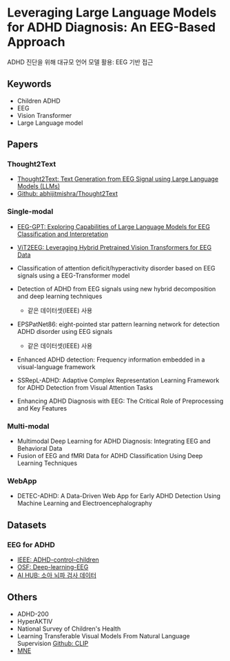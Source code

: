 # Leveraging Large Language Models for ADHD Diagnosis: An EEG-Based Approach

ADHD 진단을 위해 대규모 언어 모델 활용: EEG 기반 접근

## Keywords

- Children ADHD
- EEG
- Vision Transformer
- Large Language model

## Papers

### Thought2Text

- [Thought2Text: Text Generation from EEG Signal using Large Language Models (LLMs)](https://arxiv.org/abs/2410.07507)
- [Github: abhijitmishra/Thought2Text](https://github.com/abhijitmishra/Thought2Text)

### Single-modal

- [EEG-GPT: Exploring Capabilities of Large Language Models for EEG Classification and Interpretation](https://arxiv.org/abs/2401.18006)
- [ViT2EEG: Leveraging Hybrid Pretrained Vision Transformers for EEG Data](https://arxiv.org/abs/2308.00454)
- Classification of attention deficit/hyperactivity disorder based on EEG signals using a EEG-Transformer model
- Detection of ADHD from EEG signals using new hybrid  decomposition and deep learning techniques
  - 같은 데이터셋(IEEE) 사용
- EPSPatNet86: eight-pointed star pattern learning network for detection ADHD disorder using EEG signals
  - 같은 데이터셋(IEEE) 사용

- Enhanced ADHD detection: Frequency information embedded in a visual-language framework
- SSRepL-ADHD: Adaptive Complex Representation Learning Framework for ADHD Detection from Visual Attention Tasks
- Enhancing ADHD Diagnosis with EEG: The Critical Role of Preprocessing and Key Features

### Multi-modal

- Multimodal Deep Learning for ADHD Diagnosis: Integrating EEG and Behavioral Data
- Fusion of EEG and fMRI Data for ADHD Classification Using Deep Learning Techniques

### WebApp

- DETEC-ADHD: A Data-Driven Web App for Early ADHD Detection Using Machine Learning and Electroencephalography

## Datasets

### EEG for ADHD

- [IEEE: ADHD-control-children](https://ieee-dataport.org/open-access/eeg-data-adhd-control-children)
- [OSF: Deep-learning-EEG](https://osf.io/6594x/)
- [AI HUB: 소아 뇌파 검사 데이터](https://www.aihub.or.kr/aihubdata/data/view.do?currMenu=&topMenu=&aihubDataSe=ty&dataSetSn=71356)

## Others

- ADHD-200
- HyperAKTIV
- National Survey of Children's Health
- Learning Transferable Visual Models From Natural Language Supervision [Github: CLIP](https://github.com/OpenAI/CLIP)
- [MNE](https://mne.tools/stable/auto_tutorials/intro/10_overview.html)
